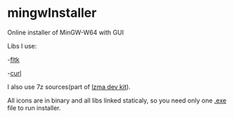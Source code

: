 # mingwInstaller
Online installer of MinGW-W64 with GUI


Libs I use:

  -[fltk](https://www.fltk.org/)
  
  -[curl](https://curl.se/libcurl/)
  
I also use 7z sources(part of [lzma dev kit](https://www.7-zip.org/sdk.html)).

All icons are in binary and all libs linked staticaly, so you need only one [.exe](https://github.com/Vuniverse0/mingwInstaller/releases) file to run installer.
